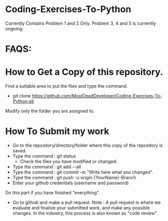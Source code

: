 # Coding-Exercises-To-Python


Currently Contains Problem 1 and 2 Only. Problem 3, 4 and 5 is currently ongoing.

# FAQS:

# How to Get a Copy of this repository.

Find a suitable area to put the files and type the command. 
  - git clone https://github.com/MostDeadDeveloper/Coding-Exercises-To-Python.git

Modify only the folder you are assigned to.

# How To Submit my work 

- Go to the repository/directory/folder where this copy of the repository is saved.
- Type the command : git status
   * Check the files you have modified or changed.
- Type the command : git add --all
- Type the command : git commit -m "Write here what you changed".
- Type the command : git push -u origin {YourName}-Branch
- Enter your github credentials (username and password)

Do this part if you have finished "everything".
- Go to github and make a pull request.
  Note : A pull request is where we evaluate and finalize your submitted work, and make any possible changes. In the industry, this process is also known as "code review".
